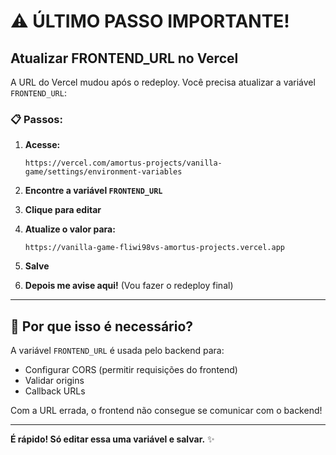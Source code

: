 # ⚠️ ÚLTIMO PASSO IMPORTANTE!

## Atualizar FRONTEND_URL no Vercel

A URL do Vercel mudou após o redeploy. Você precisa atualizar a variável `FRONTEND_URL`:

### 📋 Passos:

1. **Acesse:**
   ```
   https://vercel.com/amortus-projects/vanilla-game/settings/environment-variables
   ```

2. **Encontre a variável `FRONTEND_URL`**

3. **Clique para editar**

4. **Atualize o valor para:**
   ```
   https://vanilla-game-fliwi98vs-amortus-projects.vercel.app
   ```

5. **Salve**

6. **Depois me avise aqui!** (Vou fazer o redeploy final)

---

## 🎯 Por que isso é necessário?

A variável `FRONTEND_URL` é usada pelo backend para:
- Configurar CORS (permitir requisições do frontend)
- Validar origins
- Callback URLs

Com a URL errada, o frontend não consegue se comunicar com o backend!

---

**É rápido! Só editar essa uma variável e salvar.** ✨

